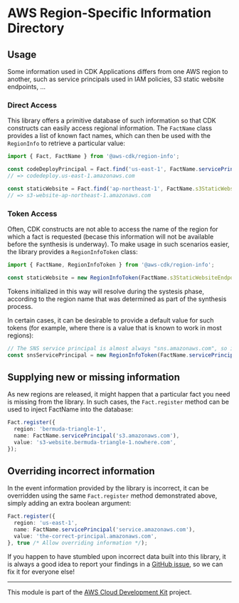 # AWS Region-Specific Information Directory
## Usage
Some information used in CDK Applications differs from one AWS region to
another, such as service principals used in IAM policies, S3 static website
endpoints, ...

### Direct Access
This library offers a primitive database of such information so that CDK
constructs can easily access regional information. The `FactName` class provides
a list of known fact names, which can then be used with the `RegionInfo` to
retrieve a particular value:

```ts
import { Fact, FactName } from '@aws-cdk/region-info';

const codeDeployPrincipal = Fact.find('us-east-1', FactName.servicePrincipal('codedeploy.amazonaws.com'));
// => codedeploy.us-east-1.amazonaws.com

const staticWebsite = Fact.find('ap-northeast-1', FactName.s3StaticWebsiteEndpoint);
// => s3-website-ap-northeast-1.amazonaws.com
```

### Token Access
Often, CDK constructs are not able to access the name of the region for which a
fact is requested (becase this information will not be available before the
synthesis is underway). To make usage in such scenarios easier, the library
provides a `RegionInfoToken` class:

```ts
import { FactName, RegionInfoToken } from '@aws-cdk/region-info';

const staticWebsite = new RegionInfoToken(FactName.s3StaticWebsiteEndpoint);
```

Tokens initialized in this way will resolve during the systesis phase, according
to the region name that was determined as part of the synthesis process.

In certain cases, it can be desirable to provide a default value for such tokens
(for example, where there is a value that is known to work in most regions):

```ts
// The SNS service principal is almost always "sns.amazonaws.com", so it's a pretty safe default!
const snsServicePrincipal = new RegionInfoToken(FactName.servicePrincipal('sns.amazonaws.com'), 'sns.amazonaws.com');
```

## Supplying new or missing information
As new regions are released, it might happen that a particular fact you need is
missing from the library. In such cases, the `Fact.register` method can be used
to inject FactName into the database:

```ts
Fact.register({
  region: 'bermuda-triangle-1',
  name: FactName.servicePrincipal('s3.amazonaws.com'),
  value: 's3-website.bermuda-triangle-1.nowhere.com',
});
```

## Overriding incorrect information
In the event information provided by the library is incorrect, it can be
overridden using the same `Fact.register` method demonstrated above, simply
adding an extra boolean argument:

```ts
Fact.register({
  region: 'us-east-1',
  name: FactName.servicePrincipal('service.amazonaws.com'),
  value: 'the-correct-principal.amazonaws.com',
}, true /* Allow overriding information */);
```

If you happen to have stumbled upon incorrect data built into this library, it
is always a good idea to report your findings in a [GitHub issue], so we can fix
it for everyone else!

[GitHub issue]: https://github.com/awslabs/aws-cdk/issues

---

This module is part of the [AWS Cloud Development Kit](https://github.com/awslabs/aws-cdk) project.
